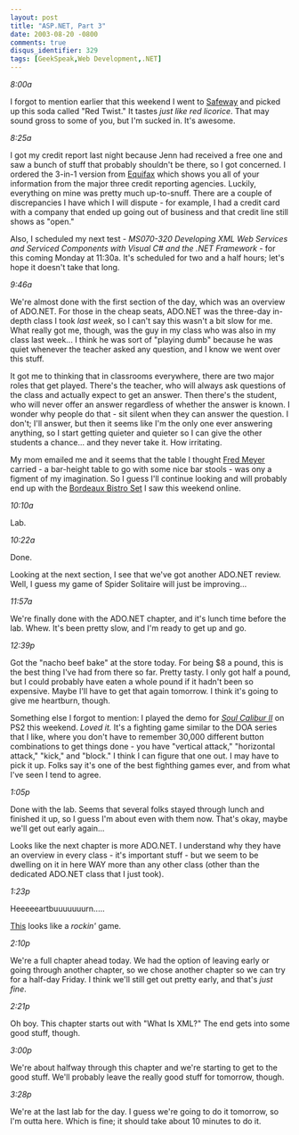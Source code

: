 ```yaml
---
layout: post
title: "ASP.NET, Part 3"
date: 2003-08-20 -0800
comments: true
disqus_identifier: 329
tags: [GeekSpeak,Web Development,.NET]
---
```

*8:00a*
 
 I forgot to mention earlier that this weekend I went to
[Safeway](http://www.safeway.com) and picked up this soda called "Red
Twist." It tastes *just like red licorice*. That may sound gross to some
of you, but I'm sucked in. It's awesome.
 
 *8:25a*
 
 I got my credit report last night because Jenn had received a free one
and saw a bunch of stuff that probably shouldn't be there, so I got
concerned. I ordered the 3-in-1 version from
[Equifax](http://www.equifax.com) which shows you all of your
information from the major three credit reporting agencies. Luckily,
everything on mine was pretty much up-to-snuff. There are a couple of
discrepancies I have which I will dispute - for example, I had a credit
card with a company that ended up going out of business and that credit
line still shows as "open."
 
 Also, I scheduled my next test - *MS070-320 Developing XML Web Services
and Serviced Components with Visual C\# and the .NET Framework* - for
this coming Monday at 11:30a. It's scheduled for two and a half hours;
let's hope it doesn't take that long.
 
 *9:46a*
 
 We're almost done with the first section of the day, which was an
overview of ADO.NET. For those in the cheap seats, ADO.NET was the
three-day in-depth class I took *last week*, so I can't say this wasn't
a bit slow for me. What really got me, though, was the guy in my class
who was also in my class last week... I think he was sort of "playing
dumb" because he was quiet whenever the teacher asked any question, and
I know we went over this stuff.
 
 It got me to thinking that in classrooms everywhere, there are two
major roles that get played. There's the teacher, who will always ask
questions of the class and actually expect to get an answer. Then
there's the student, who will never offer an answer regardless of
whether the answer is known. I wonder why people do that - sit silent
when they can answer the question. I don't; I'll answer, but then it
seems like I'm the only one ever answering anything, so I start getting
quieter and quieter so I can give the other students a chance... and
they never take it. How irritating.
 
 My mom emailed me and it seems that the table I thought [Fred
Meyer](http://www.fredmeyer.com) carried - a bar-height table to go with
some nice bar stools - was ony a figment of my imagination. So I guess
I'll continue looking and will probably end up with the [Bordeaux Bistro
Set](http://www.furniturefind.com/Hillsdale/HD-BordeauxBistro.htm) I saw
this weekend online.
 
 *10:10a*
 
 Lab.
 
 *10:22a*
 
 Done.
 
 Looking at the next section, I see that we've got another ADO.NET
review. Well, I guess my game of Spider Solitaire will just be
improving...
 
 *11:57a*
 
 We're finally done with the ADO.NET chapter, and it's lunch time before
the lab. Whew. It's been pretty slow, and I'm ready to get up and go.
 
 *12:39p*
 
 Got the "nacho beef bake" at the store today. For being \$8 a pound,
this is the best thing I've had from there so far. Pretty tasty. I only
got half a pound, but I could probably have eaten a whole pound if it
hadn't been so expensive. Maybe I'll have to get that again tomorrow. I
think it's going to give me heartburn, though.
 
 Something else I forgot to mention: I played the demo for [*Soul
Calibur
II*](http://www.amazon.com/exec/obidos/ASIN/B00008H2IW/mhsvortex) on PS2
this weekend. *Loved it.* It's a fighting game similar to the DOA series
that I like, where you don't have to remember 30,000 different button
combinations to get things done - you have "vertical attack,"
"horizontal attack," "kick," and "block." I think I can figure that one
out. I may have to pick it up. Folks say it's one of the best fighthing
games ever, and from what I've seen I tend to agree.
 
 *1:05p*
 
 Done with the lab. Seems that several folks stayed through lunch and
finished it up, so I guess I'm about even with them now. That's okay,
maybe we'll get out early again...
 
 Looks like the next chapter is more ADO.NET. I understand why they have
an overview in every class - it's important stuff - but we seem to be
dwelling on it in here WAY more than any other class (other than the
dedicated ADO.NET class that I just took).
 
 *1:23p*
 
 Heeeeeartbuuuuuuurn.....
 
 [This](http://www.whoisxiii.com/) looks like a *rockin'* game.
 
 *2:10p*
 
 We're a full chapter ahead today. We had the option of leaving early or
going through another chapter, so we chose another chapter so we can try
for a half-day Friday. I think we'll still get out pretty early, and
that's *just fine*.
 
 *2:21p*
 
 Oh boy. This chapter starts out with "What Is XML?" The end gets into
some good stuff, though.
 
 *3:00p*
 
 We're about halfway through this chapter and we're starting to get to
the good stuff. We'll probably leave the really good stuff for tomorrow,
though.
 
 *3:28p*
 
 We're at the last lab for the day. I guess we're going to do it
tomorrow, so I'm outta here. Which is fine; it should take about 10
minutes to do it.
